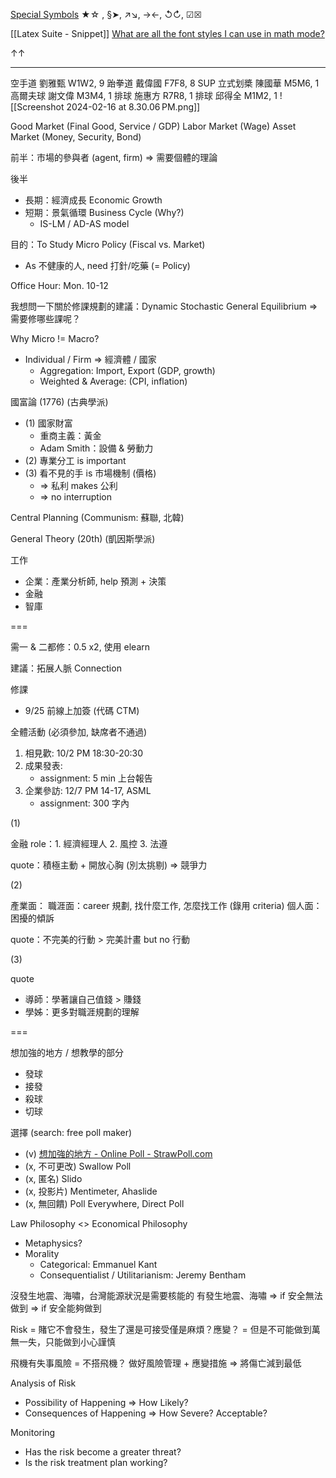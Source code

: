 
[Special Symbols](https://www.piliapp.com/symbol/)
★☆ , §➤, ↗↘, →←, ↺↻, ☑☒

[[Latex Suite - Snippet]]
[What are all the font styles I can use in math mode?](https://tex.stackexchange.com/questions/58098/what-are-all-the-font-styles-i-can-use-in-math-mode)


↑↑

---

空手道 劉雅甄 W1W2, 9
跆拳道 戴偉國 F7F8, 8
SUP 立式划槳 陳國華 M5M6, 1
高爾夫球 謝文偉 M3M4, 1
排球 施惠方 R7R8, 1
排球 邱得全 M1M2, 1
![[Screenshot 2024-02-16 at 8.30.06 PM.png]]

Good Market (Final Good, Service / GDP)
Labor Market (Wage)
Asset Market (Money, Security, Bond)

前半：市場的參與者 (agent, firm) => 需要個體的理論

後半
- 長期：經濟成長 Economic Growth
- 短期：景氣循環 Business Cycle (Why?)
	- IS-LM / AD-AS model

目的：To Study Micro Policy (Fiscal vs. Market)
- As 不健康的人, need 打針/吃藥 (= Policy)

Office Hour: Mon. 10-12

我想問一下關於修課規劃的建議：Dynamic Stochastic General Equilibrium
=> 需要修哪些課呢？

Why Micro != Macro?
- Individual / Firm => 經濟體 / 國家
	- Aggregation: Import, Export (GDP, growth)
	- Weighted & Average: (CPI, inflation)

國富論 (1776) (古典學派)
- (1) 國家財富
	- 重商主義：黃金
	- Adam Smith：設備 & 勞動力
- (2) 專業分工 is important
- (3) 看不見的手 is 市場機制 (價格)
	- => 私利 makes 公利
	- => no interruption

Central Planning (Communism: 蘇聯, 北韓)

General Theory (20th) (凱因斯學派)

工作
- 企業：產業分析師, help 預測 + 決策
- 金融
- 智庫

===                                                                                                                   

需一 & 二都修：0.5 x2, 使用 elearn

建議：拓展人脈 Connection

修課
- 9/25 前線上加簽 (代碼 CTM)

全體活動 (必須參加, 缺席者不通過)
1. 相見歡:   10/2 PM 18:30-20:30
2. 成果發表: 
	- assignment: 5 min 上台報告
3. 企業參訪: 12/7 PM 14-17, ASML
	- assignment: 300 字內

(1)

金融 role：1. 經濟經理人 2. 風控 3. 法遵

quote：積極主動 + 開放心胸 (別太挑剔) => 競爭力

(2)

產業面：
職涯面：career 規劃, 找什麼工作, 怎麼找工作 (錄用 criteria)
個人面：困擾的傾訴

quote：不完美的行動 > 完美計畫 but no 行動

(3)

quote
- 導師：學著讓自己值錢 > 賺錢
- 學姊：更多對職涯規劃的理解


===

想加強的地方 / 想教學的部分
- 發球
- 接發
- 殺球
- 切球

選擇 (search: free poll maker)
- (v) [想加強的地方 - Online Poll - StrawPoll.com](https://strawpoll.com/polls/NMnQ5p5oDn6)
- (x, 不可更改) Swallow Poll
- (x, 匿名) Slido
- (x, 投影片) Mentimeter, Ahaslide
- (x, 無回饋) Poll Everywhere, Direct Poll

Law Philosophy <> Economical Philosophy
- Metaphysics?
- Morality
	- Categorical: Emmanuel Kant
	- Consequentialist / Utilitarianism: Jeremy Bentham


沒發生地震、海嘯，台灣能源狀況是需要核能的
有發生地震、海嘯
=> if 安全無法做到
=> if 安全能夠做到

Risk
= 賭它不會發生，發生了還是可接受僅是麻煩？應變？
= 但是不可能做到萬無一失，只能做到小心謹慎

飛機有失事風險 = 不搭飛機？
做好風險管理 + 應變措施 => 將傷亡減到最低

Analysis of Risk
- Possibility of Happening => How Likely?
- Consequences of Happening => How Severe? Acceptable?

Monitoring
- Has the risk become a greater threat?
- Is the risk treatment plan working?
